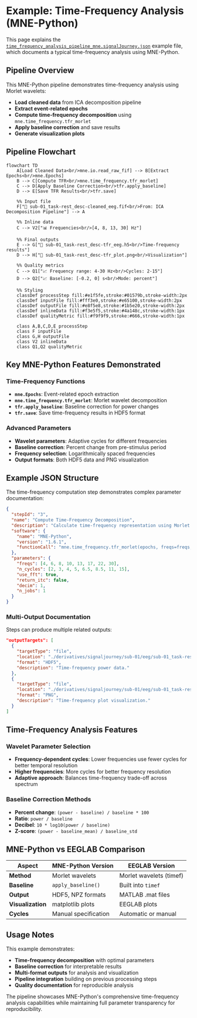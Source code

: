# Example: Time-Frequency Analysis (MNE-Python)

This page explains the [`time_frequency_analysis_pipeline_mne.signalJourney.json`](https://github.com/signalJourney/signalJourney/blob/main/schema/examples/time_frequency_analysis_pipeline_mne.signalJourney.json) example file, which documents a typical time-frequency analysis using MNE-Python.

## Pipeline Overview

This MNE-Python pipeline demonstrates time-frequency analysis using Morlet wavelets:
- **Load cleaned data** from ICA decomposition pipeline
- **Extract event-related epochs**
- **Compute time-frequency decomposition** using `mne.time_frequency.tfr_morlet`
- **Apply baseline correction** and save results
- **Generate visualization plots**

## Pipeline Flowchart

```mermaid
flowchart TD
    A[Load Cleaned Data<br/>mne.io.read_raw_fif] --> B[Extract Epochs<br/>mne.Epochs]
    B --> C[Compute TFR<br/>mne.time_frequency.tfr_morlet]
    C --> D[Apply Baseline Correction<br/>tfr.apply_baseline]
    D --> E[Save TFR Results<br/>tfr.save]
    
    %% Input file
    F["📁 sub-01_task-rest_desc-cleaned_eeg.fif<br/>From: ICA Decomposition Pipeline"] --> A
    
    %% Inline data
    C --> V2["📊 Frequencies<br/>[4, 8, 13, 30] Hz"]
    
    %% Final outputs
    E --> G["💾 sub-01_task-rest_desc-tfr_eeg.h5<br/>Time-frequency results"]
    D --> H["💾 sub-01_task-rest_desc-tfr_plot.png<br/>Visualization"]
    
    %% Quality metrics
    C --> Q1["📈 Frequency range: 4-30 Hz<br/>Cycles: 2-15"]
    D --> Q2["📈 Baseline: [-0.2, 0] s<br/>Mode: percent"]

    %% Styling
    classDef processStep fill:#e1f5fe,stroke:#01579b,stroke-width:2px
    classDef inputFile fill:#fff3e0,stroke:#e65100,stroke-width:2px
    classDef outputFile fill:#e8f5e8,stroke:#1b5e20,stroke-width:2px
    classDef inlineData fill:#f3e5f5,stroke:#4a148c,stroke-width:1px
    classDef qualityMetric fill:#f9f9f9,stroke:#666,stroke-width:1px

    class A,B,C,D,E processStep
    class F inputFile
    class G,H outputFile
    class V2 inlineData
    class Q1,Q2 qualityMetric
```

## Key MNE-Python Features Demonstrated

### Time-Frequency Functions
- **`mne.Epochs`**: Event-related epoch extraction
- **`mne.time_frequency.tfr_morlet`**: Morlet wavelet decomposition
- **`tfr.apply_baseline`**: Baseline correction for power changes
- **`tfr.save`**: Save time-frequency results in HDF5 format

### Advanced Parameters
- **Wavelet parameters**: Adaptive cycles for different frequencies
- **Baseline correction**: Percent change from pre-stimulus period
- **Frequency selection**: Logarithmically spaced frequencies
- **Output formats**: Both HDF5 data and PNG visualization

## Example JSON Structure

The time-frequency computation step demonstrates complex parameter documentation:

```json
{
  "stepId": "3",
  "name": "Compute Time-Frequency Decomposition",
  "description": "Calculate time-frequency representation using Morlet wavelets.",
  "software": {
    "name": "MNE-Python",
    "version": "1.6.1",
    "functionCall": "mne.time_frequency.tfr_morlet(epochs, freqs=freqs, n_cycles=n_cycles, return_itc=False)"
  },
  "parameters": {
    "freqs": [4, 6, 8, 10, 13, 17, 22, 30],
    "n_cycles": [2, 3, 4, 5, 6.5, 8.5, 11, 15],
    "use_fft": true,
    "return_itc": false,
    "decim": 1,
    "n_jobs": 1
  }
}
```

### Multi-Output Documentation
Steps can produce multiple related outputs:

```json
"outputTargets": [
  {
    "targetType": "file",
    "location": "./derivatives/signaljourney/sub-01/eeg/sub-01_task-rest_desc-tfr_eeg.h5",
    "format": "HDF5",
    "description": "Time-frequency power data."
  },
  {
    "targetType": "file", 
    "location": "./derivatives/signaljourney/sub-01/eeg/sub-01_task-rest_desc-tfr_plot.png",
    "format": "PNG",
    "description": "Time-frequency plot visualization."
  }
]
```

## Time-Frequency Analysis Features

### Wavelet Parameter Selection
- **Frequency-dependent cycles**: Lower frequencies use fewer cycles for better temporal resolution
- **Higher frequencies**: More cycles for better frequency resolution
- **Adaptive approach**: Balances time-frequency trade-off across spectrum

### Baseline Correction Methods
- **Percent change**: `(power - baseline) / baseline * 100`
- **Ratio**: `power / baseline`
- **Decibel**: `10 * log10(power / baseline)`
- **Z-score**: `(power - baseline_mean) / baseline_std`

## MNE-Python vs EEGLAB Comparison

| Aspect | MNE-Python Version | EEGLAB Version |
|--------|-------------------|----------------|
| **Method** | Morlet wavelets | Morlet wavelets (timef) |
| **Baseline** | `apply_baseline()` | Built into `timef` |
| **Output** | HDF5, NPZ formats | MATLAB .mat files |
| **Visualization** | matplotlib plots | EEGLAB plots |
| **Cycles** | Manual specification | Automatic or manual |

## Usage Notes

This example demonstrates:
- **Time-frequency decomposition** with optimal parameters
- **Baseline correction** for interpretable results
- **Multi-format outputs** for analysis and visualization
- **Pipeline integration** building on previous processing steps
- **Quality documentation** for reproducible analysis

The pipeline showcases MNE-Python's comprehensive time-frequency analysis capabilities while maintaining full parameter transparency for reproducibility. 